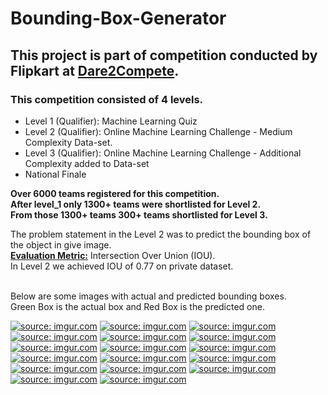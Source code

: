 # Bounding-Box-Generator

## This project is part of competition conducted by Flipkart at [Dare2Compete](https://dare2compete.com/o/Flipkart-GRiD-Teach-The-Machines-2019-74928).

### This competition consisted of 4 levels.
* Level 1 (Qualifier): Machine Learning Quiz
* Level 2 (Qualifier): Online Machine Learning Challenge - Medium Complexity Data-set.
* Level 3 (Qualifier): Online Machine Learning Challenge - Additional Complexity added to Data-set 
* National Finale 


<b> Over 6000 teams registered for this competition.</b></br>
<b> After level_1 only  1300+ teams were shortlisted for Level 2.</b></br>
<b> From those 1300+ teams 300+ teams shortlisted for Level 3.</b></br>

The problem statement in the Level 2 was to predict the bounding box of the object in give image.</br>
<b><u>Evaluation Metric:</u></b> Intersection Over Union (IOU).</br>
In Level 2 we achieved IOU of 0.77 on private dataset.</br></br>

Below are some images with actual and predicted bounding boxes.</br>
Green Box is the actual box and Red Box is the predicted one.</br>

<a href="https://imgur.com/t0RkpyH"><img src="https://i.imgur.com/t0RkpyH.png" title="source: imgur.com" /></a>
<a href="https://imgur.com/pougQMQ"><img src="https://i.imgur.com/pougQMQ.png" title="source: imgur.com" /></a>
<a href="https://imgur.com/rWNySYQ"><img src="https://i.imgur.com/rWNySYQ.png" title="source: imgur.com" /></a>
<a href="https://imgur.com/ViTAtpL"><img src="https://i.imgur.com/ViTAtpL.png" title="source: imgur.com" /></a>
<a href="https://imgur.com/MugalFV"><img src="https://i.imgur.com/MugalFV.png" title="source: imgur.com" /></a>
<a href="https://imgur.com/u1Xkb8O"><img src="https://i.imgur.com/u1Xkb8O.png" title="source: imgur.com" /></a>
<a href="https://imgur.com/iYGJkrR"><img src="https://i.imgur.com/iYGJkrR.png" title="source: imgur.com" /></a>
<a href="https://imgur.com/0X3FP9l"><img src="https://i.imgur.com/0X3FP9l.png" title="source: imgur.com" /></a>
<a href="https://imgur.com/t1w63UG"><img src="https://i.imgur.com/t1w63UG.png" title="source: imgur.com" /></a>
<a href="https://imgur.com/HKPrg4D"><img src="https://i.imgur.com/HKPrg4D.png" title="source: imgur.com" /></a>
<a href="https://imgur.com/CUetClG"><img src="https://i.imgur.com/CUetClG.png" title="source: imgur.com" /></a>
<a href="https://imgur.com/SV0usw5"><img src="https://i.imgur.com/SV0usw5.png" title="source: imgur.com" /></a>
<a href="https://imgur.com/CuR3C7W"><img src="https://i.imgur.com/CuR3C7W.png" title="source: imgur.com" /></a>
<a href="https://imgur.com/N3ua4P7"><img src="https://i.imgur.com/N3ua4P7.png" title="source: imgur.com" /></a>
<a href="https://imgur.com/UPERCtE"><img src="https://i.imgur.com/UPERCtE.png" title="source: imgur.com" /></a>
<a href="https://imgur.com/muuEkhZ"><img src="https://i.imgur.com/muuEkhZ.png" title="source: imgur.com" /></a>
<a href="https://imgur.com/TLZqpx0"><img src="https://i.imgur.com/TLZqpx0.png" title="source: imgur.com" /></a>
